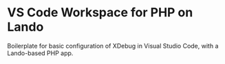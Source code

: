 # VS Code Workspace for PHP on Lando

Boilerplate for basic configuration of XDebug in Visual Studio Code, with a Lando-based PHP app.
